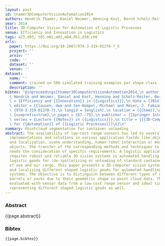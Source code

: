 ```yaml
---
layout: post
id: thamer3DComputerVisionAutomation2014
authors: Hendrik Thamer, Daniel Weimer, Henning Kost, Bernd Scholz-Reiter
year: 2014
title: 3D-Computer Vision for Automation of Logistic Processes
venue: Efficiency and Innovation in Logistics
tags: a23,d03, t65,m01,m02,m04,d51,d50,c60
urls:
  paper: https://doi.org/10.1007/978-3-319-01378-7_5
  project: ''
  arxiv: ''
  code: ''
  dataset: ''
  venue: ''
dataset:
  name: ''
  comment: trained on 500 simulated training examples per shape class
  description: ''
bibtex: "@inproceedings{thamer3DComputerVisionAutomation2014,\n author = {Thamer,\
  \ Hendrik and Weimer, Daniel and Kost, Henning and Scholz-Reiter, Bernd},\n booktitle\
  \ = {Efficiency and {{Innovation}} in {{Logistics}}},\n date = {2014},\n doi = {10.1007/978-3-319-01378-7_5},\n\
  \ editor = {Clausen, Uwe and ten Hompel, Michael and Meier, J. Fabian},\n isbn =\
  \ {978-3-319-01378-7},\n langid = {english},\n location = {{Cham}},\n options =\
  \ {useprefix=true},\n pages = {67--75},\n publisher = {{Springer International Publishing}},\n\
  \ series = {Lecture {{Notes}} in {{Logistics}}},\n title = {{{3D-Computer Vision}}\
  \ for {{Automation}} of {{Logistic Processes}}}\n}\n"
summary: Pointcloud segmentation for container unloading
abstract: The availability of low-cost range sensors has led to several innovative
  implementations and solutions in various application fields like object recognition
  and localization, scene understanding, human-robot interaction or measurement of
  objects. The transfer of the corresponding methods and techniques to logistic processes
  needs the consideration of specific requirements. A logistic application field that
  requires robust and reliable 3D vision systems is automated handling of universal
  logistic goods for (de-)palletizing or unloading of standard containers in the field
  of sea and air cargo. This paper presents a 3D-computer vision system for recognizing
  and localizing different shaped logistic goods for automated handling by robotic
  systems. The objective is to distinguish between different types of goods like boxes,
  barrels or sacks due to their geometric shape in point cloud data. The system is
  evaluated with sensor data from a low-cost range sensor and ideal simulated data
  representing different shaped logistic goods as well.
---
```


### Abstract

{{page.abstract}}

### Bibtex

```
{{page.bibtex}}
```
            